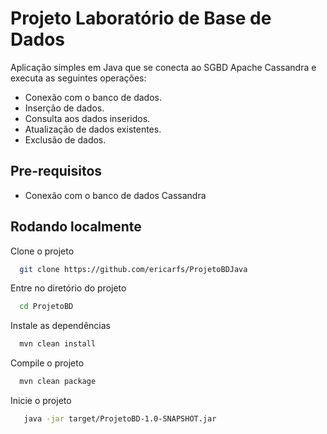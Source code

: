 # Projeto Laboratório de Base de Dados

Aplicação simples em Java que se conecta ao SGBD Apache Cassandra e executa as seguintes operações:
- Conexão com o banco de dados.
- Inserção de dados.
- Consulta aos dados inseridos.
- Atualização de dados existentes.
- Exclusão de dados.

## Pre-requisitos
- Conexão com o banco de dados Cassandra
## Rodando localmente

Clone o projeto

```bash
  git clone https://github.com/ericarfs/ProjetoBDJava
```

Entre no diretório do projeto

```bash
  cd ProjetoBD
```

Instale as dependências

```bash
  mvn clean install
```

Compile o projeto

```bash
  mvn clean package
```

Inicie o projeto

```bash
   java -jar target/ProjetoBD-1.0-SNAPSHOT.jar
```

